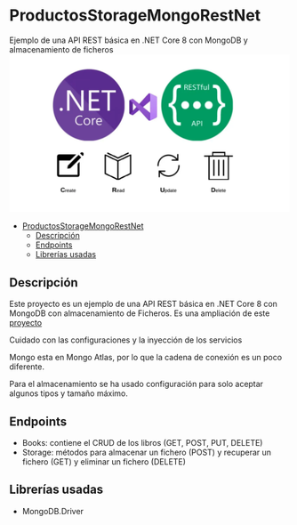# ProductosStorageMongoRestNet

Ejemplo de una API REST básica en .NET Core 8 con MongoDB y almacenamiento de ficheros
![image](./image/image.webp)

- [ProductosStorageMongoRestNet](#productosstoragemongorestnet)
  - [Descripción](#descripción)
  - [Endpoints](#endpoints)
  - [Librerías usadas](#librerías-usadas)


## Descripción

Este proyecto es un ejemplo de una API REST básica en .NET Core 8 con MongoDB con almacenamiento de Ficheros. 
Es una ampliación de este [proyecto](https://github.com/joseluisgs/ProductosMongoRestNet)

Cuidado con las configuraciones y la inyección de los servicios

Mongo esta en Mongo Atlas, por lo que la cadena de conexión es un poco diferente.

Para el almacenamiento se ha usado configuración para solo aceptar algunos tipos y tamaño máximo.

## Endpoints
- Books: contiene el CRUD de los libros (GET, POST, PUT, DELETE)
- Storage: métodos para almacenar un fichero (POST) y recuperar un fichero (GET) y eliminar un fichero (DELETE)

  
  



## Librerías usadas
- MongoDB.Driver